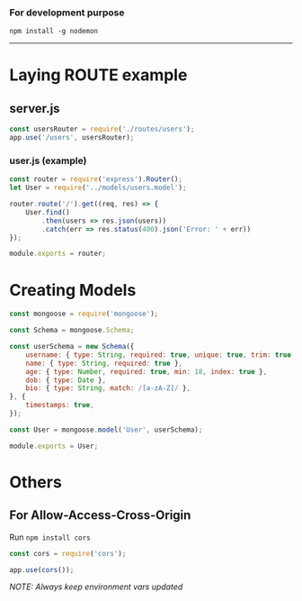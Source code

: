 ### For development purpose
`npm install -g nodemon`

---

# Laying ROUTE example
## server.js
```javascript
const usersRouter = require('./routes/users');
app.use('/users', usersRouter);
```

### user.js (example)
```javascript
const router = require('express').Router();
let User = require('../models/users.model');

router.route('/').get((req, res) => {
    User.find()
        .then(users => res.json(users))
        .catch(err => res.status(400).json('Error: ' + err))
});

module.exports = router;
```

# Creating Models
```javascript
const mongoose = require('mongoose');

const Schema = mongoose.Schema;

const userSchema = new Schema({
    username: { type: String, required: true, unique: true, trim: true, minlength: 3 },
    name: { type: String, required: true },
    age: { type: Number, required: true, min: 18, index: true },
    dob: { type: Date },
    bio: { type: String, match: /[a-zA-Z]/ },
}, {
    timestamps: true,
});

const User = mongoose.model('User', userSchema);

module.exports = User;
```


# Others

## For Allow-Access-Cross-Origin
Run `npm install cors`

```javascript
const cors = require('cors');

app.use(cors());
```

_NOTE: Always keep environment vars updated_